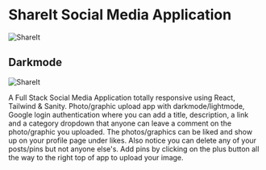 # ShareIt Social Media Application
![ShareIt](https://expertdesign.cc/share-it/screenshot.jpg)
## Darkmode
![ShareIt](https://expertdesign.cc/share-it/screenshot-darkmode.jpg)

A Full Stack Social Media Application totally responsive using React, Tailwind & Sanity. Photo/graphic upload app with darkmode/lightmode, Google login authentication where you can add a title, description, a link and a category dropdown that anyone can leave a comment on the photo/graphic you uploaded. The photos/graphics can be liked and show up on your profile page under likes. Also notice you can delete any of your posts/pins but not anyone else's. Add pins by clicking on the plus button all the way to the right top of app to upload your image.
